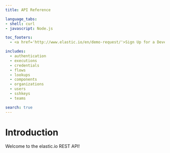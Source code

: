 ```yaml
---
title: API Reference

language_tabs:
- shell: curl
- javascript: Node.js

toc_footers:
  - <a href='http://www.elastic.io/en/demo-request/'>Sign Up for a Developer Key</a>

includes:
  - authentication
  - executions
  - credentials
  - flows
  - lookups
  - components
  - organizations
  - users
  - sshkeys
  - teams

search: true
---
```


# Introduction

Welcome to the elastic.io REST API!
